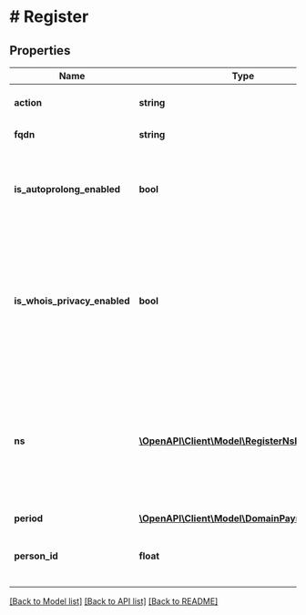 # # Register

## Properties

Name | Type | Description | Notes
------------ | ------------- | ------------- | -------------
**action** | **string** | Тип создаваемой заявки. |
**fqdn** | **string** | Полное имя домена. |
**is_autoprolong_enabled** | **bool** | Это логическое значение, которое показывает, включено ли автопродление домена. | [optional]
**is_whois_privacy_enabled** | **bool** | Это логическое значение, которое показывает, включено ли скрытие данных администратора домена для whois. Опция недоступна для доменов в зонах .ru и .рф. | [optional]
**ns** | [**\OpenAPI\Client\Model\RegisterNsInner[]**](RegisterNsInner.md) | Name-серверы для регистрации домена. Если не передавать этот параметр, будут использованы наши стандартные name-серверы. Нужно указать как минимум 2 name-сервера. | [optional]
**period** | [**\OpenAPI\Client\Model\DomainPaymentPeriod**](DomainPaymentPeriod.md) |  | [optional]
**person_id** | **float** | Идентификатор администратора, на которого регистрируется домен. |

[[Back to Model list]](../../README.md#models) [[Back to API list]](../../README.md#endpoints) [[Back to README]](../../README.md)
